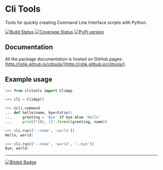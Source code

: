 # Cli Tools

Tools for quickly creating Command Line Interface scripts with Python.

[![Build Status](https://travis-ci.org/rshk/clitools.png)](https://travis-ci.org/rshk/clitools)
[![Coverage Status](https://coveralls.io/repos/rshk/clitools/badge.png)](https://coveralls.io/r/rshk/clitools)
[![PyPi version](https://pypip.in/v/clitools/badge.png)](https://crate.io/packages/clitools/)


## Documentation

All the package documentation is hosted on GitHub pages:
[http://rshk.github.io/clitools/](http://rshk.github.io/clitools/).


## Example usage

```python
>>> from clitools import CliApp

>>> cli = CliApp()

>>> @cli.command
... def hello(name, bye=False):
... 	greeting = 'Bye' if bye else 'Hello'
...     print("{0}, {1".format(greeting, name))

>>> cli.run(['--name', 'world'])
Hello, world!

>>> cli.run(['--name', 'world', '--bye'])
Bye, world!
```

-----

[![Bitdeli Badge](https://d2weczhvl823v0.cloudfront.net/rshk/clitools/trend.png)](https://bitdeli.com/free "Bitdeli Badge")

